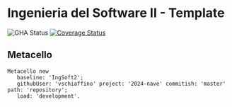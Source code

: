 # Ingenieria del Software II - Template

![GHA Status](https://github.com/vschiaffino/2024-nave/actions/workflows/GHA.yml/badge.svg)
[![Coverage Status](https://coveralls.io/repos/github/vschiaffino/2024-nave/badge.svg?branch=master)](https://coveralls.io/github/vschiaffino/2024-nave?branch=master)

## Metacello

```smalltalk
Metacello new
   baseline: 'IngSoft2';
   githubUser: 'vschiaffino' project: '2024-nave' commitish: 'master' path: 'repository';
   load: 'development'.
```
